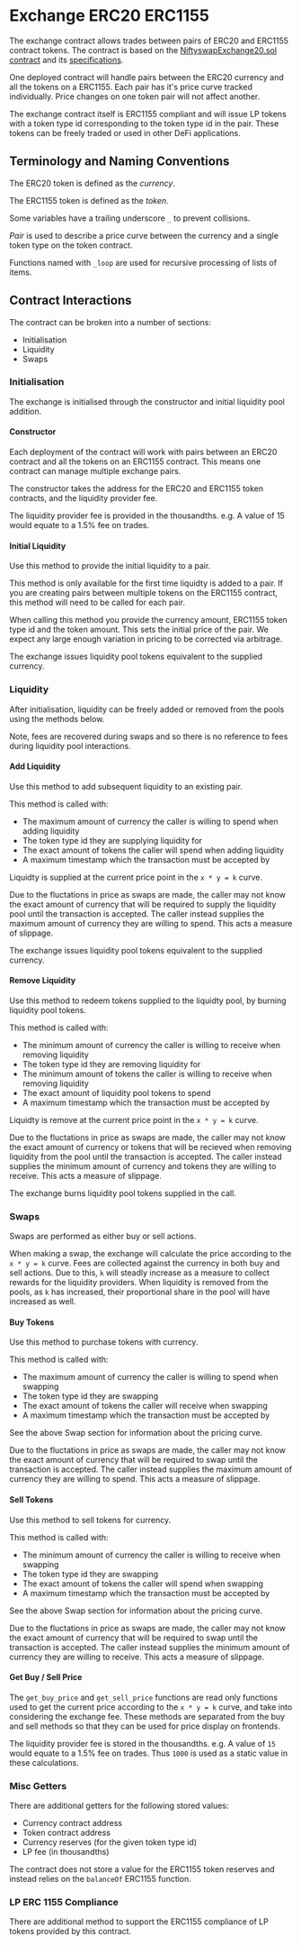 # Exchange ERC20 ERC1155

The exchange contract allows trades between pairs of ERC20 and ERC1155 contract tokens.
The contract is based on the [NiftyswapExchange20.sol contract](https://github.com/0xsequence/niftyswap/blob/master/src/contracts/exchange/NiftyswapExchange20.sol) and its [specifications](https://github.com/0xsequence/niftyswap/blob/master/SPECIFICATIONS.md).

One deployed contract will handle pairs between the ERC20 currency and all the tokens on a ERC1155.
Each pair has it's price curve tracked individually.
Price changes on one token pair will not affect another.

The exchange contract itself is ERC1155 compliant and will issue LP tokens with a token type id corresponding to the token type id in the pair.
These tokens can be freely traded or used in other DeFi applications.

## Terminology and Naming Conventions

The ERC20 token is defined as the *currency*.

The ERC1155 token is defined as the *token*.

Some variables have a trailing underscore `_` to prevent collisions.

*Pair* is used to describe a price curve between the currency and a single token type on the token contract.

Functions named with `_loop` are used for recursive processing of lists of items.

## Contract Interactions

The contract can be broken into a number of sections:

* Initialisation
* Liquidity
* Swaps

### Initialisation

The exchange is initialised through the constructor and initial liquidity pool addition.

#### Constructor

Each deployment of the contract will work with pairs between an ERC20 contract and all the tokens on an ERC1155 contract. This means one contract can manage multiple exchange pairs. 

The constructor takes the address for the ERC20 and ERC1155 token contracts, and the liquidity provider fee.

The liquidity provider fee is provided in the thousandths. e.g. A value of 15 would equate to a 1.5% fee on trades.

#### Initial Liquidity

Use this method to provide the initial liquidity to a pair.

This method is only available for the first time liquidty is added to a pair. If you are creating pairs between multiple tokens on the ERC1155 contract, this method will need to be called for each pair.

When calling this method you provide the currency amount, ERC1155 token type id and the token amount.
This sets the initial price of the pair. We expect any large enough variation in pricing to be corrected via arbitrage.

The exchange issues liquidity pool tokens equivalent to the supplied currency.

### Liquidity

After initialisation, liquidity can be freely added or removed from the pools using the methods below.

Note, fees are recovered during swaps and so there is no reference to fees during liquidity pool interactions.

#### Add Liquidity

Use this method to add subsequent liquidity to an existing pair.

This method is called with:

* The maximum amount of currency the caller is willing to spend when adding liquidity
* The token type id they are supplying liquidity for
* The exact amount of tokens the caller will spend when adding liquidity
* A maximum timestamp which the transaction must be accepted by

Liquidty is supplied at the current price point in the `x * y = k` curve.

Due to the fluctations in price as swaps are made, the caller may not know the exact amount of currency that will be required to supply the liquidity pool until the transaction is accepted. 
The caller instead supplies the maximum amount of currency they are willing to spend. This acts a measure of slippage.

The exchange issues liquidity pool tokens equivalent to the supplied currency.

#### Remove Liquidity

Use this method to redeem tokens supplied to the liquidty pool, by burning liquidity pool tokens.

This method is called with:

* The minimum amount of currency the caller is willing to receive when removing liquidity
* The token type id they are removing liquidity for
* The minimum amount of tokens the caller is willing to receive when removing liquidity
* The exact amount of liquidity pool tokens to spend
* A maximum timestamp which the transaction must be accepted by

Liquidty is remove at the current price point in the `x * y = k` curve.

Due to the fluctations in price as swaps are made, the caller may not know the exact amount of currency or tokens that will be recieved when removing liquidity from the pool until the transaction is accepted.
The caller instead supplies the minimum amount of currency and tokens they are willing to receive. This acts a measure of slippage.

The exchange burns liquidity pool tokens supplied in the call.

### Swaps

Swaps are performed as either buy or sell actions.

When making a swap, the exchange will calculate the price according to the `x * y = k` curve.
Fees are collected against the currency in both buy and sell actions.
Due to this, `k` will steadly increase as a measure to collect rewards for the liquidity providers.
When liquidity is removed from the pools, as `k` has increased, their proportional share in the pool will have increased as well.

#### Buy Tokens

Use this method to purchase tokens with currency.

This method is called with:

* The maximum amount of currency the caller is willing to spend when swapping
* The token type id they are swapping
* The exact amount of tokens the caller will receive when swapping
* A maximum timestamp which the transaction must be accepted by

See the above Swap section for information about the pricing curve.

Due to the fluctations in price as swaps are made, the caller may not know the exact amount of currency that will be required to swap until the transaction is accepted. 
The caller instead supplies the maximum amount of currency they are willing to spend. This acts a measure of slippage.

#### Sell Tokens

Use this method to sell tokens for currency.

This method is called with:

* The minimum amount of currency the caller is willing to receive when swapping
* The token type id they are swapping
* The exact amount of tokens the caller will spend when swapping
* A maximum timestamp which the transaction must be accepted by

See the above Swap section for information about the pricing curve.

Due to the fluctations in price as swaps are made, the caller may not know the exact amount of currency that will be required to swap until the transaction is accepted. 
The caller instead supplies the minimum amount of currency they are willing to receive. This acts a measure of slippage.

#### Get Buy / Sell Price

The `get_buy_price` and `get_sell_price` functions are read only functions used to get the current price according to the `x * y = k` curve, and take into considering the exchange fee.
These methods are separated from the buy and sell methods so that they can be used for price display on frontends.

The liquidity provider fee is stored in the thousandths. e.g. A value of `15` would equate to a 1.5% fee on trades. Thus `1000` is used as a static value in these calculations.

### Misc Getters

There are additional getters for the following stored values:

* Currency contract address
* Token contract address
* Currency reserves (for the given token type id)
* LP fee (in thousandths)

The contract does not store a value for the ERC1155 token reserves and instead relies on the `balanceOf` ERC1155 function.

### LP ERC 1155 Compliance

There are additional method to support the ERC1155 compliance of LP tokens provided by this contract.
